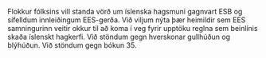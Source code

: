 Flokkur fólksins vill standa vörð um íslenska hagsmuni gagnvart ESB og sífelldum innleiðingum EES-gerða. Við viljum nýta þær heimildir sem EES samningurinn veitir okkur til að koma í veg fyrir upptöku reglna sem beinlínis skaða íslenskt hagkerfi. Við stöndum gegn hverskonar gullhúðun og blýhúðun. Við stöndum gegn bókun 35.